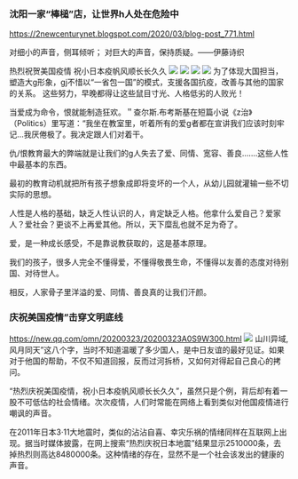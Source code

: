### 沈阳一家“棒槌”店，让世界h人处在危险中
https://2newcenturynet.blogspot.com/2020/03/blog-post_771.html

对细小的声音，侧耳倾听；
对巨大的声音，保持质疑。——伊藤诗织

热烈祝贺美国疫情 祝小日本疫帆风顺长长久久
![](https://assets.matters.news/embed/f767540c-00e0-498f-b527-2b35ccb21280.jpeg)
![](https://assets.matters.news/embed/e69dd9f4-b1b2-4bd8-b28a-9def218307b2.jpeg)
![](https://assets.matters.news/embed/240f2533-ebff-4e6e-a696-616948eddcdd.jpeg)
![](https://assets.matters.news/embed/3c2dc8b5-30cf-49f3-bbcf-d34b539541d5.jpeg)
为了体现大国担当，塑造大g形象，gj不惜以“一省包一国”的模式，支援各国抗疫，改善与其他的国家的关系。
这些努力，早晚都得让这些鼠目寸光、人格低劣的人败光！

当爱成为命令，恨就能制造狂欢。＂查尔斯.布考斯基在短篇小说《z治》（Politics）里写道：“我坐在教室里，听着所有的爱g者都在宣讲我们应该时刻牢记...我厌倦极了。我决定跟人们对着干。

仇/恨教育最大的弊端就是让我们的g人失去了爱、同情、宽容、善良…….这些人性中最基本的东西。

最初的教育动机就把所有孩子想象成即将变坏的一个人，从幼儿园就灌输一些不切实际的思想。

人性是人格的基础，缺乏人性认识的人，肯定缺乏人格。他拿什么爱自己？爱家人？爱社会？更谈不上再爱其他。所以，天下糜乱也就不足为奇了。

爱，是一种成长感受，不是靠说教获取的，这是基本原理。

我们的孩子，很多人完全不懂得爱，不懂得敬畏生命，不懂得以友善的态度对待别国、对待世人。

相反，人家骨子里洋溢的爱、同情、善良真的让我们汗颜。

### 庆祝美国疫情”击穿文明底线
https://new.qq.com/omn/20200323/20200323A0S9W300.html
![](https://inews.gtimg.com/newsapp_bt/0/11488823030/1000)
山川异域,风月同天”这八个字，当时不知道温暖了多少国人，是中日友谊的最好见证。如果对于他国的帮助，不仅不知道回报，反而过河拆桥，又如何对得起自己良心的拷问。

“热烈庆祝美国疫情，祝小日本疫帆风顺长长久久”，虽然只是个例，背后却有着一股不可低估的社会情绪。次次疫情，人们时常能在网络上看到类似对他国疫情进行嘲讽的声音。

在2011年日本3·11大地震时，类似的沾沾自喜、幸灾乐祸的情绪同样在互联网上出现。据当时媒体披露，在网上搜索“热烈庆祝日本地震”结果显示2510000条，去掉热烈则高达8480000条。这种情绪的存在，显然不是一个社会该发出的健康的声音。
